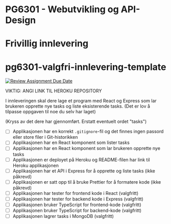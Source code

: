 # PG6301 - Webutvikling og API-Design
# Frivillig innlevering
# pg6301-valgfri-innlevering-template


[![Review Assignment Due Date](https://classroom.github.com/assets/deadline-readme-button-24ddc0f5d75046c5622901739e7c5dd533143b0c8e959d652212380cedb1ea36.svg)](https://classroom.github.com/a/9O-uluRb)

VIKTIG: ANGI LINK TIL HEROKU REPOSITORY

I innleveringen skal dere lage et program med React og Express som lar brukeren opprette nye tasks og liste eksisterende tasks. (Det er lov å tilpasse oppgaven til noe du selv har laget)

(Kryss av det dere har gjennomført. Erstatt eventuelt ordet "tasks")

* [ ] Applikasjonen har en korrekt `.gitignore`-fil og det finnes ingen passord eller store filer i Git-historikken
* [ ] Applikasjonen har en React komponent som lister tasks
* [ ] Applikasjonen har en React komponent som lar brukeren opprette nye tasks
* [ ] Applikasjonen er deployet på Heroku og README-filen har link til Heroku applikasjonen
* [ ] Applikasjonen har et API i Express for å opprette og liste tasks (ikke påkrevd)
* [ ] Applikasjonen er satt opp til å bruke Prettier for å formatere kode (ikke påkrevd)
* [ ] Applikasjonen har tester for frontend kode i React (valgfritt)
* [ ] Applikasjonen har tester for backend kode i Express (valgfritt)
* [ ] Applikasjonen bruker TypeScript for frontend-kode (valgfritt)
* [ ] Applikasjonen bruker TypeScript for backend-kode (valgfritt)
* [ ] Applikasjonen lagrer tasks i MongoDB (valgfritt)
